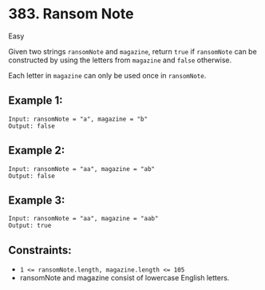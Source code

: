 # 383. Ransom Note

Easy

Given two strings `ransomNote` and `magazine`, return `true` if `ransomNote` can be constructed by using the letters from `magazine` and `false` otherwise.

Each letter in `magazine` can only be used once in `ransomNote`.

 

## Example 1:

```
Input: ransomNote = "a", magazine = "b"
Output: false
```

## Example 2:

```
Input: ransomNote = "aa", magazine = "ab"
Output: false
```

## Example 3:

```
Input: ransomNote = "aa", magazine = "aab"
Output: true
```

## Constraints:

- `1 <= ransomNote.length, magazine.length <= 105`
- ransomNote and magazine consist of lowercase English letters.